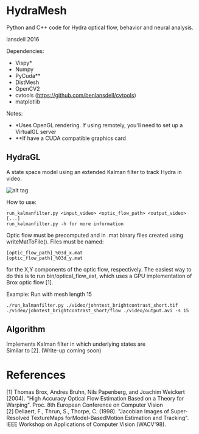 # HydraMesh
Python and C++ code for Hydra optical flow, behavior and neural analysis.

lansdell 2016

Dependencies:
* Vispy*
* Numpy
* PyCuda**
* DistMesh 
* OpenCV2
* cvtools (https://github.com/benlansdell/cvtools)
* matplotlib

Notes:
* *Uses OpenGL rendering. If using remotely, you'll need to set up a VirtualGL server
* **If have a CUDA compatible graphics card

## HydraGL

A state space model using an extended Kalman filter to track Hydra in video. 

![alt tag](https://github.com/benlansdell/hydra/blob/master/hydra_wireframe_inverted.png)

How to use:
```
run_kalmanfilter.py <input_video> <optic_flow_path> <output_video> [...]  
run_kalmanfilter.py -h for more information
```
Optic flow must be precomputed and in .mat binary files created using writeMatToFile(). Files must be named:
```
[optic_flow_path]_%03d_x.mat
[optic_flow_path]_%03d_y.mat
```
for the X,Y components of the optic flow, respectively. The easiest way to do this is to run bin/optical_flow_ext, which uses a GPU implementation of Brox optic flow [1].

Example: Run with mesh length 15
```
./run_kalmanfilter.py ./video/johntest_brightcontrast_short.tif ./video/johntest_brightcontrast_short/flow ./video/output.avi -s 15
```

## Algorithm

Implements Kalman filter in which underlying states are  
Similar to [2].
(Write-up coming soon)

# References
[1] Thomas Brox, Andres Bruhn, Nils Papenberg, and Joachim Weickert (2004). "High Accuracy Optical Flow Estimation Based on a Theory for Warping". Proc. 8th European Conference on Computer Vision  
[2] Dellaert, F., Thrun, S., Thorpe, C. (1998). "Jacobian Images of Super-Resolved TextureMaps forModel-BasedMotion Estimation and Tracking". IEEE Workshop on Applications of Computer Vision (WACV'98).
